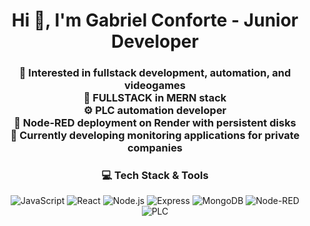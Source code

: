 <h1 align="center">Hi 👋, I'm Gabriel Conforte - Junior Developer</h1>

<h3 align="center">
👀 Interested in fullstack development, automation, and videogames<br>
🌱 FULLSTACK in MERN stack<br>
⚙️ PLC automation developer<br>
💾 Node-RED deployment on Render with persistent disks<br>
🏢 Currently developing monitoring applications for private companies
</h3>

<h3 align="center">💻 Tech Stack & Tools</h3>

<p align="center">
<img src="https://img.shields.io/badge/JavaScript-F7DF1E?style=for-the-badge&logo=javascript&logoColor=black" alt="JavaScript">
<img src="https://img.shields.io/badge/React-61DAFB?style=for-the-badge&logo=react&logoColor=black" alt="React">
<img src="https://img.shields.io/badge/Node.js-339933?style=for-the-badge&logo=node.js&logoColor=white" alt="Node.js">
<img src="https://img.shields.io/badge/Express-000000?style=for-the-badge&logo=express&logoColor=white" alt="Express">
<img src="https://img.shields.io/badge/MongoDB-47A248?style=for-the-badge&logo=mongodb&logoColor=white" alt="MongoDB">
<img src="https://img.shields.io/badge/Node--RED-FF3E00?style=for-the-badge&logo=node-red&logoColor=white" alt="Node-RED">
<img src="https://img.shields.io/badge/PLC-Athletic?style=for-the-badge&logoColor=white" alt="PLC">
</p>
